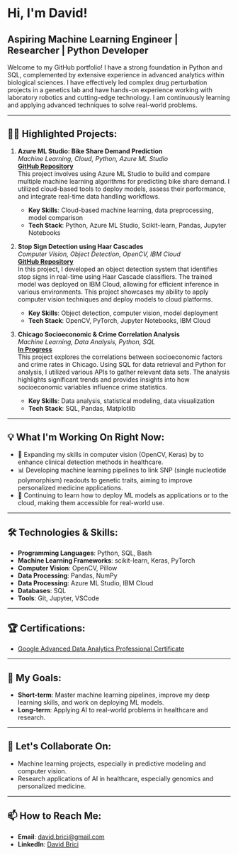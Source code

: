 # Hi, I'm David!  
**Aspiring Machine Learning Engineer | Researcher | Python Developer**
--- 
Welcome to my GitHub portfolio! I have a strong foundation in Python and SQL, complemented by extensive experience in advanced analytics within biological sciences. I have effectively led complex drug perturbation projects in a genetics lab and have hands-on experience working with laboratory robotics and cutting-edge technology. I am continuously learning and applying advanced techniques to solve real-world problems.

---

## 🧑‍💻 **Highlighted Projects:**

1. **Azure ML Studio: Bike Share Demand Prediction**  
   *Machine Learning, Cloud, Python, Azure ML Studio*  
   **[GitHub Repository](https://github.com/davidbrici/my_portfolio/blob/master/ml_portfolio/Projects/6_Cloud-Deployment/bike_ml-azure/logging_metrics.ipynb)**  
   This project involves using Azure ML Studio to build and compare multiple machine learning algorithms for predicting bike share demand. I utilized cloud-based tools to deploy models, assess their performance, and integrate real-time data handling workflows.  
   - **Key Skills**: Cloud-based machine learning, data preprocessing, model comparison  
   - **Tech Stack**: Python, Azure ML Studio, Scikit-learn, Pandas, Jupyter Notebooks  

2. **Stop Sign Detection using Haar Cascades**  
   *Computer Vision, Object Detection, OpenCV, IBM Cloud*  
   **[GitHub Repository](https://github.com/davidbrici/my_portfolio/tree/master/ml_portfolio/Projects/6_Cloud-Deployment/Stop_Sign_Predictor)**  
   In this project, I developed an object detection system that identifies stop signs in real-time using Haar Cascade classifiers. The trained model was deployed on IBM Cloud, allowing for efficient inference in various environments. This project showcases my ability to apply computer vision techniques and deploy models to cloud platforms.  
   - **Key Skills**: Object detection, computer vision, model deployment  
   - **Tech Stack**: OpenCV, PyTorch, Jupyter Notebooks, IBM Cloud  

3. **Chicago Socioeconomic & Crime Correlation Analysis**  
   *Machine Learning, Data Analysis, Python, SQL*  
   **[In Progress](#)**  
   This project explores the correlations between socioeconomic factors and crime rates in Chicago. Using SQL for data retrieval and Python for analysis, I utilized various APIs to gather relevant data sets. The analysis highlights significant trends and provides insights into how socioeconomic variables influence crime statistics.  
   - **Key Skills**: Data analysis, statistical modeling, data visualization  
   - **Tech Stack**: SQL, Pandas, Matplotlib  

---

## 💡 **What I'm Working On Right Now:**

- 🔭 Expanding my skills in computer vision (OpenCV, Keras) by to enhance clinical detection methods in healthcare.
- 📊 Developing machine learning pipelines to link SNP (single nucleotide polymorphism) readouts to genetic traits, aiming to improve personalized medicine applications.
- 🤔 Continuing to learn how to deploy ML models as applications or to the cloud, making them accessible for real-world use.

---

## 🛠 **Technologies & Skills:**

- **Programming Languages**: Python, SQL, Bash
- **Machine Learning Frameworks**: scikit-learn, Keras, PyTorch
- **Computer Vision**: OpenCV, Pillow
- **Data Processing**: Pandas, NumPy
- **Data Processing**: Azure ML Studio, IBM Cloud
- **Databases**: SQL
- **Tools**: Git, Jupyter, VSCode

---

## 🏆 **Certifications**:

- [Google Advanced Data Analytics Professional Certificate](https://coursera.org/share/1d1b812c5d571724828da2be62afd3dd)

---

## 🎯 **My Goals**:

- **Short-term**: Master machine learning pipelines, improve my deep learning skills, and work on deploying ML models.
- **Long-term**: Applying AI to real-world problems in healthcare and research.

---

## 🤝 **Let's Collaborate On**:

- Machine learning projects, especially in predictive modeling and computer vision.
- Research applications of AI in healthcare, especially genomics and personalized medicine.


---

## 📫 **How to Reach Me**:

- **Email**: david.brici@gmail.com  
- **LinkedIn**: [David Brici](https://linkedin.com/in/david-brici-4495ab110/)


[instagram]: https://www.instagram.com/your-username/  
[linkedin]: https://linkedin.com/in/david-brici-4495ab110/
